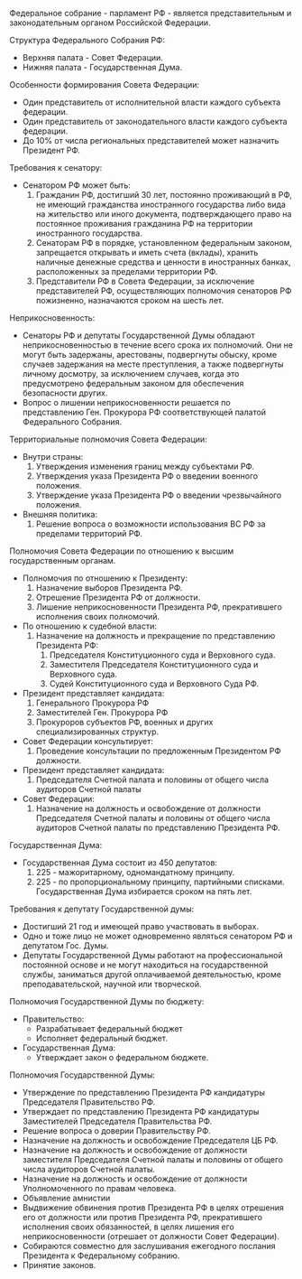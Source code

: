 Федеральное собрание - парламент РФ - является представительным и законодательным органом Российской Федерации.

Структура Федерального Собрания РФ:
- Верхняя палата - Совет Федерации.
- Нижняя палата - Государственная Дума.

Особенности формирования Совета Федерации:
- Один представитель от исполнительной власти каждого субъекта федерации.
- Один представитель от законодательного власти каждого субъекта федерации.
- До 10% от числа региональных представителей может назначить Президент РФ.

Требования к сенатору:
- Сенатором РФ может быть:
	1. Гражданин РФ, достигший 30 лет, постоянно проживающий в РФ, не имеющий гражданства иностранного государства либо вида на жительство или иного документа, подтверждающего право на постоянное проживания гражданина РФ на территории иностранного государства.
	2. Сенаторам РФ в порядке, установленном федеральным законом, запрещается открывать и иметь счета (вклады), хранить наличные денежные средства и ценности в иностранных банках, расположенных за пределами территории РФ.
	3. Представители РФ в Совета Федерации, за исключение представителей РФ, осуществляющих полномочия сенаторов РФ пожизненно, назначаются сроком на шесть лет.

Неприкосновенность:
- Сенаторы РФ и депутаты Государственной Думы обладают неприкосновенностью в течение всего срока их полномочий. Они не могут быть задержаны, арестованы, подвергнуты обыску, кроме случаев задержания на месте преступления, а также подвергнуты личному досмотру, за исключением случаев, когда это предусмотрено федеральным законом для обеспечения безопасности других.
- Вопрос о лишении неприкосновенности решается по представлению Ген. Прокурора РФ соответствующей палатой Федерального Собрания.

Территориальные полномочия Совета Федерации:
- Внутри страны:
	1. Утверждения изменения границ между субъектами РФ.
	2. Утверждения указа Президента РФ о введении военного положения.
	3. Утверждение указа Президента РФ о введении чрезвычайного положения.
- Внешняя политика:
	1. Решение вопроса о возможности использования ВС РФ за пределами территорий РФ.

Полномочия Совета Федерации по отношению к высшим государственным органам.
- Полномочия по отношению к Президенту:
	1. Назначение выборов Президента РФ.
	2. Отрешение Президента РФ от должности.
	3. Лишение неприкосновенности Президента РФ, прекратившего исполнения своих полномочий.
- По отношению к судебной власти:
	1. Назначение на должность и прекращение по представлению Президента РФ:
		1. Председателя Конституционного суда и Верховного суда.
		2. Заместителя Председателя Конституционного суда и Верховного суда.
		3. Судей Конституционного суда и Верховного Суда РФ.
- Президент представляет кандидата:
	1. Генерального Прокурора РФ 
	2. Заместителей Ген. Прокурора РФ
	3. Прокуроров субъектов РФ, военных и других специализированных структур.
- Совет Федерации консультирует:
	1. Проведение консультации по предложенным Президентом РФ должности.
- Президент представляет кандидата:
	1. Председателя Счетной палата и половины от общего числа аудиторов Счетной палаты
- Совет Федерации:
	1. Назначение на должность и освобождение от должности Председателя Счетной палаты и половины от общего числа аудиторов Счетной палаты по представлению Президента РФ.

Государственная Дума:
- Государственная Дума состоит из 450 депутатов:
	1. 225 - мажоритарному, одномандатному принципу.
	2. 225 - по пропорциональному принципу, партийными списками.
	Государственная Дума избирается сроком на пять лет.

Требования к депутату Государственной думы:
- Достигший 21 год и имеющей право участвовать в выборах.
- Одно и тоже лицо не может одновременно являться сенатором РФ и депутатом Гос. Думы.
- Депутаты Государственной Думы работают на профессиональной постоянной основе и не могут находиться на государственной службы, заниматься другой оплачиваемой деятельностью, кроме преподавательской, научной или творческой.

Полномочия Государственной Думы по бюджету:
- Правительство:
	- Разрабатывает федеральный бюджет
	- Исполняет федеральный бюджет.
- Государственная Дума:
	- Утверждает закон о федеральном бюджете.

Полномочия Государственной Думы:
- Утверждение по представлению Президента РФ кандидатуры Председателя Правительство РФ.
- Утверждает по представлению Президента РФ кандидатуры Заместителей Председателя Правительства РФ.
- Решение вопроса о доверии Правительству РФ.
- Назначение на должность и освобождение Председателя ЦБ РФ.
- Назначение на должность и освобождение от должности заместителя Председателя Счетной палаты и половины от общего числа аудиторов Счетной палаты.
- Назначение на должность и освобождение от должности Уполномоченного по правам человека.
- Объявление амнистии
- Выдвижение обвинения против Президента РФ в целях отрешения его от должности или против Президента РФ, прекратившего исполнения своих обязанностей, в целях лишения его неприкосновенности (отрешает от должности Совет Федерации).
- Собираются совместно для заслушивания ежегодного послания Президента к Федеральному собранию.
- Принятие законов.